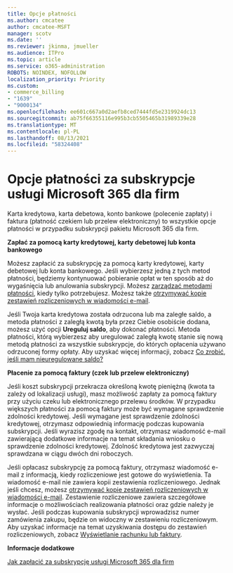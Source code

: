 ```yaml
---
title: Opcje płatności
ms.author: cmcatee
author: cmcatee-MSFT
manager: scotv
ms.date: ''
ms.reviewer: jkinma, jmueller
ms.audience: ITPro
ms.topic: article
ms.service: o365-administration
ROBOTS: NOINDEX, NOFOLLOW
localization_priority: Priority
ms.custom:
- commerce_billing
- "1639"
- "9000134"
ms.openlocfilehash: ee601c667a0d2aefb8ced7444fd5e2319924dc13
ms.sourcegitcommit: ab75f66355116e995b3cb5505465b31989339e28
ms.translationtype: MT
ms.contentlocale: pl-PL
ms.lasthandoff: 08/13/2021
ms.locfileid: "58324408"
---
```

# <a name="payment-options-for-microsoft-365-for-business-subscriptions"></a>Opcje płatności za subskrypcje usługi Microsoft 365 dla firm
  
Karta kredytowa, karta debetowa, konto bankowe (polecenie zapłaty) i faktura (płatność czekiem lub przelew elektroniczny) to wszystkie opcje płatności w przypadku subskrypcji pakietu Microsoft 365 dla firm.
  
**Zapłać za pomocą karty kredytowej, karty debetowej lub konta bankowego**
  
Możesz zapłacić za subskrypcję za pomocą karty kredytowej, karty debetowej lub konta bankowego. Jeśli wybierzesz jedną z tych metod płatności, będziemy kontynuować pobieranie opłat w ten sposób aż do wygaśnięcia lub anulowania subskrypcji. Możesz [zarządzać metodami płatności](https://docs.microsoft.com/microsoft-365/commerce/billing-and-payments/manage-payment-methods), kiedy tylko potrzebujesz. Możesz także [otrzymywać kopie zestawień rozliczeniowych w wiadomości e-mail](https://docs.microsoft.com/microsoft-365/commerce/billing-and-payments/view-your-bill-or-invoice#receive-a-copy-of-your-billing-statement-in-email).

Jeśli Twoja karta kredytowa została odrzucona lub ma zaległe saldo, a metoda płatności z zaległą kwotą była przez Ciebie osobiście dodana, możesz użyć opcji **Ureguluj saldo**, aby dokonać płatności. Metoda płatności, którą wybierzesz aby uregulować zaległą kwotę stanie się nową metodą płatności za wszystkie subskrypcje, do których opłacenia używano odrzuconej formy opłaty. Aby uzyskać więcej informacji, zobacz [Co zrobić, jeśli mam nieuregulowane saldo?](https://docs.microsoft.com/microsoft-365/commerce/billing-and-payments/pay-for-your-subscription#what-if-i-have-an-outstanding-balance)

**Płacenie za pomocą faktury (czek lub przelew elektroniczny)**
  
Jeśli koszt subskrypcji przekracza określoną kwotę pieniężną (kwota ta zależy od lokalizacji usługi), masz możliwość zapłaty za pomocą faktury przy użyciu czeku lub elektronicznego przelewu środków. W przypadku większych płatności za pomocą faktury może być wymagane sprawdzenie zdolności kredytowej. Jeśli wymagane jest sprawdzenie zdolności kredytowej, otrzymasz odpowiednią informację podczas kupowania subskrypcji. Jeśli wyrazisz zgodę na kontakt, otrzymasz wiadomość e-mail zawierającą dodatkowe informacje na temat składania wniosku o sprawdzenie zdolności kredytowej. Zdolność kredytowa jest zazwyczaj sprawdzana w ciągu dwóch dni roboczych.

Jeśli opłacasz subskrypcję za pomocą faktury, otrzymasz wiadomość e-mail z informacją, kiedy rozliczeniowe jest gotowe do wyświetlenia. Ta wiadomość e-mail nie zawiera kopii zestawienia rozliczeniowego. Jednak jeśli chcesz, możesz [otrzymywać kopie zestawień rozliczeniowych w wiadomości e-mail](https://docs.microsoft.com/microsoft-365/commerce/billing-and-payments/view-your-bill-or-invoice#receive-a-copy-of-your-billing-statement-in-email). Zestawienie rozliczeniowe zawiera szczegółowe informacje o możliwościach realizowania płatności oraz gdzie należy je wysłać. Jeśli podczas kupowania subskrypcji wprowadzisz numer zamówienia zakupu, będzie on widoczny w zestawieniu rozliczeniowym. Aby uzyskać informacje na temat uzyskiwania dostępu do zestawień rozliczeniowych, zobacz [Wyświetlanie rachunku lub faktury](https://docs.microsoft.com/microsoft-365/commerce/billing-and-payments/view-your-bill-or-invoice).
  
**Informacje dodatkowe**
  
[Jak zapłacić za subskrypcję usługi Microsoft 365 dla firm](https://docs.microsoft.com/microsoft-365/commerce/billing-and-payments/pay-for-your-subscription)